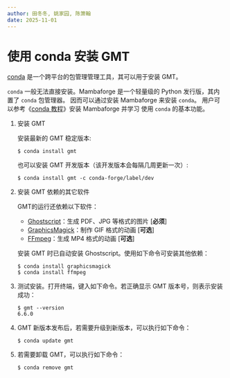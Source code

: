 ```yaml
---
author: 田冬冬, 姚家园, 陈箫翰
date: 2025-11-01
---
```


# 使用 conda 安装 GMT

[conda](https://docs.conda.io/en/latest/) 是一个跨平台的包管理管理工具，其可以用于安装 GMT。

`conda` 一般无法直接安装。Mambaforge 是一个轻量级的 Python 发行版，其内置了 `conda` 包管理器。
因而可以通过安装 Mambaforge 来安装 `conda`。
用户可以参考《[conda 教程](https://seismo-learn.org/software/conda/)》安装 Mambaforge 并学习
使用 `conda` 的基本功能。

1. 安装 GMT

   安装最新的 GMT 稳定版本:
   ```
   $ conda install gmt
   ```

   也可以安装 GMT 开发版本（该开发版本会每隔几周更新一次）:
   ```
   $ conda install gmt -c conda-forge/label/dev
   ```

2. 安装 GMT 依赖的其它软件

   GMT的运行还依赖以下软件：

   - [Ghostscript](https://www.ghostscript.com/)：生成 PDF、JPG 等格式的图片 [**必须**]
   - [GraphicsMagick](http://www.graphicsmagick.org)：制作 GIF 格式的动画 [**可选**]
   - [FFmpeg](http://www.ffmpeg.org/)：生成 MP4 格式的动画 [**可选**]

   安装 GMT 时已自动安装 Ghostscript。使用如下命令可安装其他依赖：
   ```
   $ conda install graphicsmagick
   $ conda install ffmpeg
   ```

3. 测试安装。打开终端，键入如下命令。若正确显示 GMT 版本号，则表示安装成功：

   ```
   $ gmt --version
   6.6.0
   ```

4. GMT 新版本发布后，若需要升级到新版本，可以执行如下命令：

   ```
   $ conda update gmt
   ```

5. 若需要卸载 GMT，可以执行如下命令：

   ```
   $ conda remove gmt
   ```
